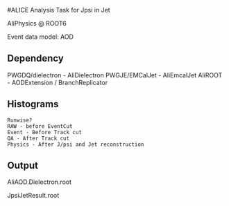 #ALICE Analysis Task for Jpsi in Jet

AliPhysics @ ROOT6

Event data model: AOD

## Dependency

PWGDQ/dielectron - AliDielectron
PWGJE/EMCalJet - AliEmcalJet
AliROOT - AODExtension / BranchReplicator

## Histograms

	Runwise?
	RAW - before EventCut
	Event - Before Track cut
	QA - After Track cut
	Physics - After J/psi and Jet reconstruction


## Output

AliAOD.Dielectron.root

JpsiJetResult.root